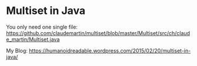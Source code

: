
# Multiset in Java

You only need one single file:
https://github.com/claudemartin/multiset/blob/master/Multiset/src/ch/claude_martin/Multiset.java

My Blog:
https://humanoidreadable.wordpress.com/2015/02/20/multiset-in-java/

